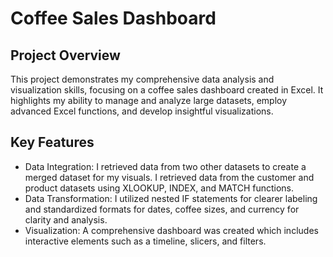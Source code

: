 # Coffee Sales Dashboard

## Project Overview
This project demonstrates my comprehensive data analysis and visualization skills, focusing on a coffee sales dashboard created in Excel. It highlights my ability to manage and analyze large datasets, employ advanced Excel functions, and develop insightful visualizations. 

## Key Features
- Data Integration: I retrieved data from two other datasets to create a merged dataset for my visuals. I retrieved data from the customer and product datasets using XLOOKUP, INDEX, and MATCH functions.
- Data Transformation: I utilized nested IF statements for clearer labeling and standardized formats for dates, coffee sizes, and currency for clarity and analysis.
- Visualization: A comprehensive dashboard was created which includes interactive elements such as a timeline, slicers, and filters.

